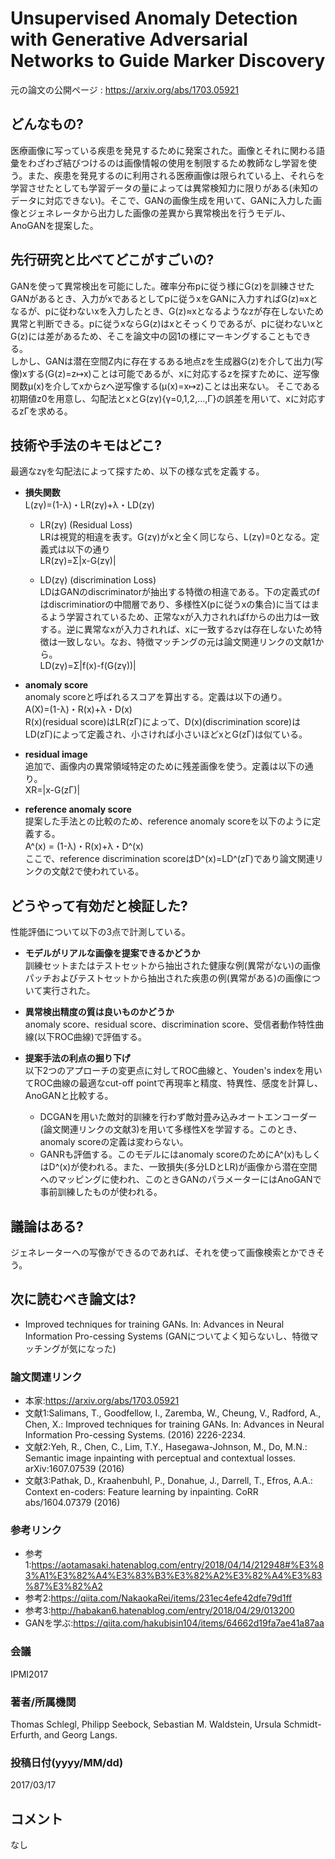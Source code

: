 # Unsupervised Anomaly Detection with Generative Adversarial Networks to Guide Marker Discovery

元の論文の公開ページ : https://arxiv.org/abs/1703.05921

## どんなもの?
医療画像に写っている疾患を発見するために発案された。画像とそれに関わる語彙をわざわざ結びつけるのは画像情報の使用を制限するため教師なし学習を使う。また、疾患を発見するのに利用される医療画像は限られている上、それらを学習させたとしても学習データの量によっては異常検知力に限りがある(未知のデータに対応できない)。そこで、GANの画像生成を用いて、GANに入力した画像とジェネレータから出力した画像の差異から異常検出を行うモデル、AnoGANを提案した。

## 先行研究と比べてどこがすごいの?
GANを使って異常検出を可能にした。確率分布pに従う様にG(z)を訓練させたGANがあるとき、入力がxであるとしてpに従うxをGANに入力すればG(z)≈xとなるが、pに従わないxを入力したとき、G(z)≈xとなるようなzが存在しないため異常と判断できる。pに従うxならG(z)はxとそっくりであるが、pに従わないxとG(z)には差があるため、そこを論文中の図1の様にマーキングすることもできる。  
しかし、GANは潜在空間Z内に存在するある地点zを生成器G(z)を介して出力(写像)xする(G(z)=z↦x)ことは可能であるが、xに対応するzを探すために、逆写像関数μ(x)を介してxからzへ逆写像する(μ(x)=x↦z)ことは出来ない。
そこである初期値z0を用意し、勾配法とxとG(zγ){γ=0,1,2,...,Γ}の誤差を用いて、xに対応するzΓを求める。

## 技術や手法のキモはどこ?
最適なzγを勾配法によって探すため、以下の様な式を定義する。  
- **損失関数**  
L(zγ)=(1-λ)・LR(zγ)+λ・LD(zγ)  
    - LR(zγ) (Residual Loss)  
    LRは視覚的相違を表す。G(zγ)がxと全く同じなら、L(zγ)=0となる。定義式は以下の通り  
    LR(zγ)=Σ|x-G(zγ)|

    - LD(zγ) (discrimination Loss)  
    LDはGANのdiscriminatorが抽出する特徴の相違である。下の定義式のfはdiscriminatiorの中間層であり、多様性X(pに従うxの集合)に当てはまるよう学習されているため、正常なxが入力されればfからの出力は一致する。逆に異常なxが入力されれば、xに一致するzγは存在しないため特徴は一致しない。なお、特徴マッチングの元は論文関連リンクの文献1から。  
    LD(zγ)=Σ|f(x)-f(G(zγ))|

- **anomaly score**  
anomaly scoreと呼ばれるスコアを算出する。定義は以下の通り。  
A(X)=(1-λ)・R(x)+λ・D(x)  
R(x)(residual score)はLR(zΓ)によって、D(x)(discrimination score)はLD(zΓ)によって定義され、小さければ小さいほどxとG(zΓ)は似ている。

- **residual image**  
追加で、画像内の異常領域特定のために残差画像を使う。定義は以下の通り。  
XR=|x-G(zΓ)|

- **reference anomaly score**  
提案した手法との比較のため、reference anomaly scoreを以下のように定義する。  
A^(x) = (1-λ)・R(x)+λ・D^(x)  
ここで、reference discrimination scoreはD^(x)=LD^(zΓ)であり論文関連リンクの文献2で使われている。

## どうやって有効だと検証した?
性能評価について以下の3点で計測している。

- **モデルがリアルな画像を提案できるかどうか**  
訓練セットまたはテストセットから抽出された健康な例(異常がない)の画像パッチおよびテストセットから抽出された疾患の例(異常がある)の画像について実行された。

- **異常検出精度の質は良いものかどうか**  
anomaly score、residual score、discrimination score、受信者動作特性曲線(以下ROC曲線)で評価する。

- **提案手法の利点の掘り下げ**  
    以下2つのアプローチの変更点に対してROC曲線と、Youden's indexを用いてROC曲線の最適なcut-off pointで再現率と精度、特異性、感度を計算し、AnoGANと比較する。
    - DCGANを用いた敵対的訓練を行わず敵対畳み込みオートエンコーダー(論文関連リンクの文献3)を用いて多様性Xを学習する。このとき、anomaly scoreの定義は変わらない。
    - GANRも評価する。このモデルにはanomaly scoreのためにA^(x)もしくはD^(x)が使われる。また、一致損失(多分LDとLR)が画像から潜在空間へのマッピングに使われ、このときGANのパラメーターにはAnoGANで事前訓練したものが使われる。

## 議論はある?
ジェネレーターへの写像ができるのであれば、それを使って画像検索とかできそう。

## 次に読むべき論文は?
- Improved techniques for training GANs. In: Advances in Neural Information Pro-cessing Systems (GANについてよく知らないし、特徴マッチングが気になった)  

### 論文関連リンク
- 本家:https://arxiv.org/abs/1703.05921
- 文献1:Salimans, T., Goodfellow, I., Zaremba, W., Cheung, V., Radford, A., Chen, X.: Improved techniques for training GANs. In: Advances in Neural Information Pro-cessing Systems. (2016) 2226-2234.
- 文献2:Yeh, R., Chen, C., Lim, T.Y., Hasegawa-Johnson, M., Do, M.N.: Semantic image inpainting with perceptual and contextual losses. arXiv:1607.07539 (2016)
- 文献3:Pathak, D., Kraahenbuhl, P., Donahue, J., Darrell, T., Efros, A.A.: Context en-coders: Feature learning by inpainting. CoRR abs/1604.07379 (2016)

### 参考リンク
- 参考1:https://aotamasaki.hatenablog.com/entry/2018/04/14/212948#%E3%83%A1%E3%82%A4%E3%83%B3%E3%82%A2%E3%82%A4%E3%83%87%E3%82%A2
- 参考2:https://qiita.com/NakaokaRei/items/231ec4efe42dfe79d1ff
- 参考3:http://habakan6.hatenablog.com/entry/2018/04/29/013200
- GANを学ぶ:https://qiita.com/hakubisin104/items/64662d19fa7ae41a87aa  

### 会議
IPMI2017

### 著者/所属機関
Thomas Schlegl, Philipp Seebock, Sebastian M. Waldstein, Ursula Schmidt-Erfurth, and Georg Langs.

### 投稿日付(yyyy/MM/dd)
2017/03/17

## コメント
なし